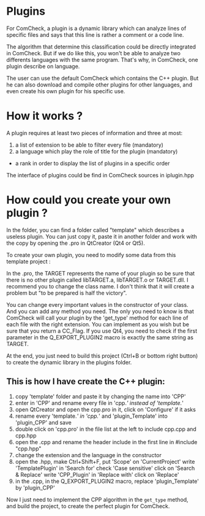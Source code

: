 # Plugins

For ComCheck, a plugin is a dynamic library which can analyze lines of specific files and says that this line is rather a comment or a code line.

The algorithm that determine this classification could be directly integrated in ComCheck. But if we do like this, you won't be able to analyze two differents languages with the same program. That's why, in ComCheck, one plugin describe on language.

The user can use the default ComCheck which contains the C++ plugin. But he can also download and compile other plugins for other languages, and even create his own plugin for his specific use.

# How it works ?

A plugin requires at least two pieces of information and three at most:

1. a list of extension to be able to filter every file (mandatory)
2. a language which play the role of title for the plugin (mandatory)
* a rank in order to display the list of plugins in a specific order

The interface of plugins could be find in ComCheck sources in iplugin.hpp

# How could you create your own plugin ?

In the folder, you can find a folder called "template" which describes a useless plugin. You can just copy it, paste it in another folder and work with the copy by opening the .pro in QtCreator (Qt4 or Qt5).

To create your own plugin, you need to modify some data from this template project :

In the .pro, the TARGET represents the name of your plugin so be sure that there is no other plugin called libTARGET.a, libTARGET.o or TARGET.dll. I recommend you to change the class name. I don't think that it will create a problem but "to be prepared is half the victory".

You can change every important values in the constructor of your class. And you can add any method you need. The only you need to know is that ComCheck will call your plugin by the 'get_type' method for each line of each file with the right extension. You can implement as you wish but be sure that you return a CC_Flag. If you use Qt4, you need to check if the first parameter in the Q_EXPORT_PLUGIN2 macro is exactly the same string as TARGET.

At the end, you just need to build this project (Ctrl+B or bottom right button) to create the dynamic library in the plugins folder.

## This is how I have create the C++ plugin:

1. copy 'template' folder and paste it by changing the name into 'CPP'
2. enter in 'CPP' and rename every file in 'cpp.*' instead of 'template.*'
3. open QtCreator and open the cpp.pro in it, click on 'Configure' if it asks
4. rename every 'template.*' in 'cpp.*' and 'plugin_Template' into 'plugin_CPP' and save
5. double click on 'cpp.pro' in the file list at the left to include cpp.cpp and cpp.hpp
6. open the .cpp and rename the header include in the first line in #include "cpp.hpp"
7. change the extension and the language in the constructor
8. open the .hpp, make Ctrl+Shift+F, put 'Scope' on 'CurrentProject'
                                     write 'TemplatePlugin' in 'Search for'
                                     check 'Case sensitive'
                                     click on 'Search & Replace'
                                     write 'CPP_Plugin' in 'Replace with'
                                     click on 'Replace'
9. in the .cpp, in the Q_EXPORT_PLUGIN2 macro, replace 'plugin_Template' by 'plugin_CPP'

Now I just need to implement the CPP algorithm in the `get_type` method, and build the project, to create the perfect plugin for ComCheck.

